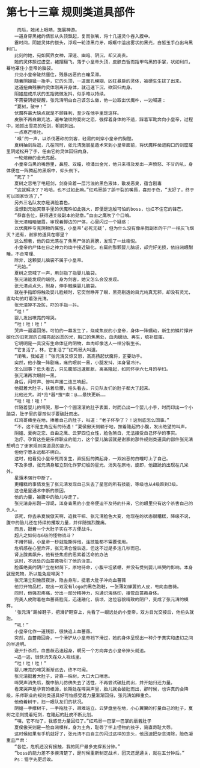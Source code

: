 # 第七十三章 规则类道具部件
        而后，她闭上眼睛，施展神游。
       一道身穿黑裙的倩影从头顶飘起，复而张嘴，将十几道灵仆吞入腹中。
       霎时间，阴姬灵体的额头，浮现一轮漆黑月牙，眼眶中溢出雾状的黑光，白皙玉手凸出乌黑利爪。
       此刻的她，宛如冥界女神，深邃、幽暗、阴沉，却又高贵。
       她的灵体掠过虚空，裙摆翻飞，落于小皇帝头顶，皮肤白皙而指甲鸟黑的手掌，状如利爪，蓦地罩住小皇帝的脑袋。
       只见小皇帝陡然僵住，残暴凶恶的白瞳呆滞。
       随着阴姬猛一抬手，它的头顶，一道面孔模糊，凶狂暴戾的灵体，被硬生生拔了出来。
       这道扭曲残暴的灵体刚离开身体，就迅速下沉，欲回归肉身。
       阴姬屈成爪状的五指微微发抖，似乎难以持续。
       不需要阴姬提醒，张元清明白自己该怎么做，他一边取出伏魔杵，一边喊道：
       “夏树，破甲！”
       伏魔杵最大缺点就是不顾锋利，至少在他手里是这样。
       皮肤不再白嫩光洁，遍布皱纹的夏树之恋，强撑着身体的不适，踩着军靴奔向小皇帝，过程中，她抓出雪亮的短剑，朝前刺出。
       一点寒芒喷吐。
       ‘喉’的一声，以杀伐著称的剑客，轻易的刺穿小皇帝的胸膛。
       夏树抽剑后退，几在同时，张元清施展星遁术来到小皇帝面前，将伏魔杵凿进胸口的剑窟窿里阴姬松开了手，任由它的灵体回归肉身。
       一轮煊赫的金光亮起。
       小皇帝乌黑的嘴唇里，鼻腔、双瞳，喷涌出金光，他只来得及发出一声愤怒、不甘的吼，身体便在一阵腾起的黑烟中，仰头倒下。
       “死了？”
       夏树之恋甩了甩短剑，剑身染着一层污浊的黑色液体，散发恶臭，蕴含剧毒
       “这就解决了？哈哈，也不过如此嘛。”红鸡哥舔了舔干裂的嘴唇，喜形于色，“太好了，终于可以回家饮汤了，”
       另外三名队友亦是满脸喜色。
       没想到元始天尊手里的伏魔杵如此强大，即便是这般可怕的boss，也扛不住它的锋芒。
       “恭喜各位，获得通关级副本的勋章。”自由之鹰吹了个口哨。
       张元清暗暗皱眉，审视着脚边的尸体，心里闪过一个疑惑：
       以伏魔杵专克阴物的属性，小皇帝‘必死无疑’，但为什么没有像杀戮副本的干尸一样灰飞烟灭？还有，谢家的道具在哪里？
       这么想着，他的目光落在了焦黑尸体的肩膀，发现了一丝端倪。
       小皇帝的尸体在日之神力灼烧中接近碳化，右肩的那颗婴儿脑袋，却完好无损，依旧闭眼酣睡，不合常理、
       除非，这颗婴儿脑袋不属于小皇帝。
       “元始。”
       夏树之恋喊了一声，用剑指了指婴儿脑袋。
       张元清能发现的端倪，身为剑客，她又怎么会没发现。
       张元清点点头，附身，伸手触摸婴儿脑袋。
       就在手指即将触及婴儿脸颊时，它突然睁开了眼，黑亮剔透的目光纯真无邪，却没有灵光，直勾勾的盯着张元清。
       张元清猝不及防，吓的手指一抖。
       “哇！”
       婴儿发出嘹亮的啼哭。
       “哇！哇！哇！”
       哭声一遍遍回荡，可怕的一幕发生了，烧成焦炭的小皇帝，身体一阵蠕动，新生的鳞片撑开碳化的旧死寂的白瞳亮起凶恶的光，胸口的焦黑处，血肉蠕动、再生，填补窟窿。
       它明明是一具没有生命体征的阴物，血肉却像活人一样分裂生长。
       “它复活了，林，它复活了”红鸡哥大叫道。
       “闭嘴，我知道！”张元清又惊又怒，高高扬起伏魔将，正要动手。
       突然，他小腹一阵剧痛，痛的眼前一黑，小腿发抖，浑身冒冷汗。
       怎么回事？低头看去，只见腹部迅速膨胀，高高隆起，如同怀孕六七月的孕妇。
       张元清再次眼前一黑。
       身后，闷哼声、惨叫声接二连三响起。
       他挺着大肚子，扶着后腰，扭头看去，只见队友们的肚子都大了起来。
       比他还大。浏*览*器*搜*索：@……最快更新……
       “哇！哇！哇！”
       伴随着婴儿的啼哭，那一个个圆滚滚的肚子表面，时而凸出一个婴儿小手，时而印出一个小脑袋，肚子里的婴孩似乎要破肚而出。
       红鸡哥瘫坐在地，捧着自己的肚子，叫道：“老子怀孕了？！这到底怎么回事。”
       “不，这不是主角应有的待遇！”夏侯傲天侧躺于地，按着隆起的小腹，发出绝望的叫声。
       阴姬、夏树之恋、自由之鹰、云梦四位女性，脸色煞白，无法接受自己怀孕的事实。
       治疗、孕育这些是乐师职业的能力，这个婴儿脑袋就是谢家的那件规则类道具的部件张元清想明白了谢家规则类道具的能力。
       但他宁愿永远都不明白。
       这时，他看见小皇帝死而复生，直挺挺的腾起身，一双凶恶的白瞳盯上了自己。
       不及多想，张元清身躯立刻化作梦幻般的星光，消失在原地，旋即，他踉跄的出现在几米外。
       星遁术强行中断了。
       更糟糕的事情发生了张元清发现自己失去了星官的所有技能，等级也从4级跌到3级。
       这也是星通术中断的原因。
       他的力量，被腹中的胎儿夺走了。
       张元清身形刚一浮现，浑身青黑的小皇帝便迫不及待的扑来，它的眼里只有这个杀害自己的仇人。
       该死，你去杀夏侯傲天啊，追我干嘛、张元清脸色大变，他现在的状态很糟糕，降级不说，腹中的胎儿还在持续的攫取力量，并伴随强烈腹痛。
       而且，挺着一个大肚子实在不方便战斗。
       超凡之如何与6级的怪物战斗？
       不用怀疑，小皇帝一秒就能撕碎他，连技能都不需要使用。
       危机感在心里炸开，张元清仓惶后退，但这不过是多活几秒而已。
       肾上腺素飙升，他有些焦虑的思索着活命的办法
       这时，不远处的血蔷薇吸引了他的注意。
       脸蛋绝美的阴尸立在树荫下，原地待命，小腹平坦紧绷，并没有受到婴儿啼哭的影响。本身就是死物，所以能免疫啼哭？
       张元清立刻施展夜游，隐去身形，挺着大肚子冲向血蔷薇
       他打开物品栏，取出一双没有logo的黑色跑鞋，一张薄如蝉翼的人皮，甩向血蔷薇。
       同时，他强忍疼痛，分出一部分精神力，沟通识海烙印，接管血蔷薇身体。
       完美人皮附着在血蔷薇脸庞，迅速融化，俄顷，这位容貌精致的阴尸，变成了张元清的模样。
       ‘张元清’踢掉鞋子，把滑铲鞋穿上，先看了一眼远处的小皇帝，双方目光交接后，他扭头就跑。
       “吼！”
       小皇帝化作一道残影，很快追上血蔷薇。
       突然，血蔷薇回身，一个滑铲从小皇帝裆下滑过，她的身体呈现出一种介于真实和虚幻之间的半透明。
       避开扑杀后，血蔷薇迅速起身，朝另一个方向奔去小皇帝掉头就追。
       —追一逃，很快消失在众人视线里。
       “哇！哇！哇！”
       婴儿嘹亮的啼哭渐渐远去，终不可闻。
       张元清挺着大肚子，背靠一株树，大口大口喘息。
       啼哭声消失后，腹中胎儿仿佛失去了活性，不再尝试破肚而出，并开始归还力量。
       看来哭声是孕育的根源，长期处在啼哭声里，胎儿就会破肚而出，那时候，也许真的会降级，乐师职业的规则类道具好可怕感受着力量渐渐回归，张元清如释重负。
       他倚着树干，扫一眼队友们的状况。
       阴姬一手撑树干，一手拖肚子，艰难站立。云梦盘坐在地，小心翼翼的打量自己的肚子，夏树之恋则提着短剑，在隆起的肚皮不断比划。
       “咦，它不动了，我感觉力量回归了。”红鸡哥一巴掌一巴掌的扇着肚子
       夏侯傲天则是一脸自闭模样，身为主角，耻辱了怀上怪物的孩子，简直奇耻大辱。
       这时候如果有手机就好了，张元清不由自主的闪过这样的念头，他迅速把杂念清除，脸色凝重且严肃：
       “各位，危机还没有接触，我的阴尸最多支撑五分钟。”
       “boss的能力差不多摸清楚了，是时候重新制定战术，团灭还是通关，就在五分钟后。”
       Ps：错字先更后改。